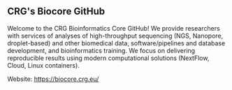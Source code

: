 ## CRG's Biocore GitHub 

Welcome to the CRG Bioinformatics Core GitHub! We provide researchers with services of analyses of high-throughput sequencing (NGS, Nanopore, droplet-based) and other biomedical data, software/pipelines and database development, and bioinformatics training. We focus on delivering reproducible results using modern computational solutions (NextFlow, Cloud, Linux containers).

Website: https://biocore.crg.eu/

<!--

**Here are some ideas to get you started:**

🙋‍♀️ A short introduction - what is your organization all about?
🌈 Contribution guidelines - how can the community get involved?
👩‍💻 Useful resources - where can the community find your docs? Is there anything else the community should know?
🍿 Fun facts - what does your team eat for breakfast?
🧙 Remember, you can do mighty things with the power of [Markdown](https://docs.github.com/github/writing-on-github/getting-started-with-writing-and-formatting-on-github/basic-writing-and-formatting-syntax)
-->
